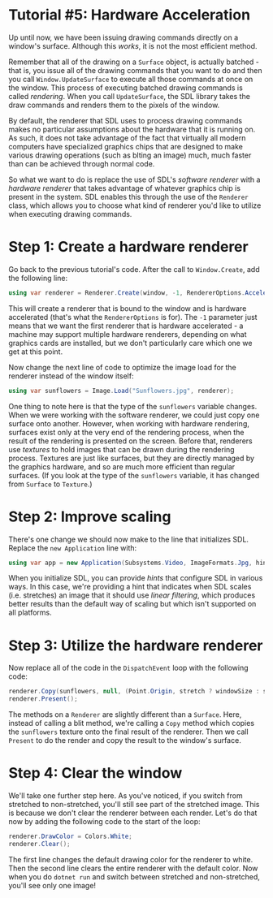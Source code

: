 # Tutorial #5: Hardware Acceleration

Up until now, we have been issuing drawing commands directly on a window's surface. Although this _works_, it is not the most efficient method.

Remember that all of the drawing on a `Surface` object, is actually batched - that is, you issue all of the drawing commands that you want to do and then you call `Window.UpdateSurface` to execute all those commands at once on the window. This process of executing batched drawing commands is called _rendering_. When you call `UpdateSurface`, the SDL library takes the draw commands and renders them to the pixels of the window.

By default, the renderer that SDL uses to process drawing commands makes no particular assumptions about the hardware that it is running on. As such, it does not take advantage of the fact that virtually all modern computers have specialized graphics chips that are designed to make various drawing operations (such as blting an image) much, much faster than can be achieved through normal code.

So what we want to do is replace the use of SDL's _software renderer_ with a _hardware renderer_ that takes advantage of whatever graphics chip is present in the system. SDL enables this through the use of the `Renderer` class, which allows you to choose what kind of renderer you'd like to utilize when executing drawing commands.

# Step 1: Create a hardware renderer

Go back to the previous tutorial's code. After the call to `Window.Create`, add the following line:

```csharp
using var renderer = Renderer.Create(window, -1, RendererOptions.Accelerated);
```

This will create a renderer that is bound to the window and is hardware accelerated (that's what the `RendererOptions` is for). The `-1` parameter just means that we want the first renderer that is hardware accelerated - a machine may support multiple hardware renderers, depending on what graphics cards are installed, but we don't particularly care which one we get at this point.

Now change the next line of code to optimize the image load for the renderer instead of the window itself:

```csharp
using var sunflowers = Image.Load("Sunflowers.jpg", renderer);
```

One thing to note here is that the type of the `sunflowers` variable changes. When we were working with the software renderer, we could just copy one surface onto another. However, when working with hardware rendering, surfaces exist only at the very end of the rendering process, when the result of the rendering is presented on the screen. Before that, renderers use _textures_ to hold images that can be drawn during the rendering process. Textures are just like surfaces, but they are directly managed by the graphics hardware, and so are much more efficient than regular surfaces. (If you look at the type of the `sunflowers` variable, it has changed from `Surface` to `Texture`.)

# Step 2: Improve scaling

There's one change we should now make to the line that initializes SDL. Replace the `new Application` line with:

```csharp
using var app = new Application(Subsystems.Video, ImageFormats.Jpg, hints: new[] { (Hint.RenderScaleQuality, "1") });
```

When you initialize SDL, you can provide _hints_ that configure SDL in various ways. In this case, we're providing a hint that indicates when SDL scales (i.e. stretches) an image that it should use _linear filtering_, which produces better results than the default way of scaling but which isn't supported on all platforms.

# Step 3: Utilize the hardware renderer

Now replace all of the code in the `DispatchEvent` loop with the following code:

```csharp
renderer.Copy(sunflowers, null, (Point.Origin, stretch ? windowSize : sunflowers.Size));
renderer.Present();
```

The methods on a `Renderer` are slightly different than a `Surface`. Here, instead of calling a blit method, we're calling a `Copy` method which copies the `sunflowers` texture onto the final result of the renderer. Then we call `Present` to do the render and copy the result to the window's surface.

# Step 4: Clear the window

We'll take one further step here. As you've noticed, if you switch from stretched to non-stretched, you'll still see part of the stretched image. This is because we don't clear the renderer between each render. Let's do that now by adding the following code to the start of the loop:

```csharp
renderer.DrawColor = Colors.White;
renderer.Clear();
```

The first line changes the default drawing color for the renderer to white. Then the second line clears the entire renderer with the default color. Now when you do `dotnet run` and switch between stretched and non-stretched, you'll see only one image!